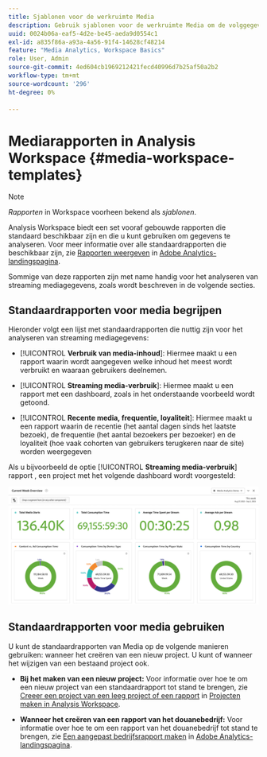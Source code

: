```yaml
---
title: Sjablonen voor de werkruimte Media
description: Gebruik sjablonen voor de werkruimte Media om de volggegevens te analyseren. Kies standaardsjablonen voor Ophalen of Streaming Media of maak uw eigen aangepaste sjablonen.
uuid: 0024b06a-eaf5-4d2e-be45-aeda9d0554c1
exl-id: a835f86a-a93a-4a56-91f4-14628cf48214
feature: "Media Analytics, Workspace Basics"
role: User, Admin
source-git-commit: 4ed604cb1969212421fecd40996d7b25af50a2b2
workflow-type: tm+mt
source-wordcount: '296'
ht-degree: 0%

---
```


# Mediarapporten in Analysis Workspace {#media-workspace-templates}

>[!NOTE]
>
>*Rapporten* in Workspace voorheen bekend als *sjablonen*.

Analysis Workspace biedt een set vooraf gebouwde rapporten die standaard beschikbaar zijn en die u kunt gebruiken om gegevens te analyseren. Voor meer informatie over alle standaardrapporten die beschikbaar zijn, zie [Rapporten weergeven](https://experienceleague.adobe.com/docs/analytics/analyze/landing.html?lang=nl-NL#menus) in [Adobe Analytics-landingspagina](https://experienceleague.adobe.com/docs/analytics/analyze/landing.html?lang=nl-NL).

Sommige van deze rapporten zijn met name handig voor het analyseren van streaming mediagegevens, zoals wordt beschreven in de volgende secties.

## Standaardrapporten voor media begrijpen

Hieronder volgt een lijst met standaardrapporten die nuttig zijn voor het analyseren van streaming mediagegevens:

* [!UICONTROL **Verbruik van media-inhoud**]: Hiermee maakt u een rapport waarin wordt aangegeven welke inhoud het meest wordt verbruikt en waaraan gebruikers deelnemen.

* [!UICONTROL **Streaming media-verbruik**]: Hiermee maakt u een rapport met een dashboard, zoals in het onderstaande voorbeeld wordt getoond.

* [!UICONTROL **Recente media, frequentie, loyaliteit**]: Hiermee maakt u een rapport waarin de recentie (het aantal dagen sinds het laatste bezoek), de frequentie (het aantal bezoekers per bezoeker) en de loyaliteit (hoe vaak cohorten van gebruikers terugkeren naar de site) worden weergegeven

Als u bijvoorbeeld de optie  [!UICONTROL **Streaming media-verbruik**] rapport , een project met het volgende dashboard wordt voorgesteld:

![](/help/reporting/assets/aa-workspace.png)

## Standaardrapporten voor media gebruiken

U kunt de standaardrapporten van Media op de volgende manieren gebruiken: wanneer het creëren van een nieuw project. U kunt of wanneer het wijzigen van een bestaand project ook.

* **Bij het maken van een nieuw project:** Voor informatie over hoe te om een nieuw project van een standaardrapport tot stand te brengen, zie [Creeer een project van een leeg project of een rapport](https://experienceleague.adobe.com/docs/analytics/analyze/analysis-workspace/build-workspace-project/create-projects.html?lang=nl-NL#create-a-project-from-a-blank-project-or-a-report) in [Projecten maken in Analysis Workspace](https://experienceleague.adobe.com/docs/analytics/analyze/analysis-workspace/build-workspace-project/create-projects.html?lang=nl-NL#create-a-project-from-a-blank-project-or-a-report).

* **Wanneer het creëren van een rapport van het douanebedrijf:** Voor informatie over hoe te om een rapport van het douanebedrijf tot stand te brengen, zie [Een aangepast bedrijfsrapport maken](https://experienceleague.adobe.com/docs/analytics/analyze/landing.html?lang=nl-NL#company-report) in [Adobe Analytics-landingspagina](https://experienceleague.adobe.com/docs/analytics/analyze/landing.html?lang=nl-NL).
